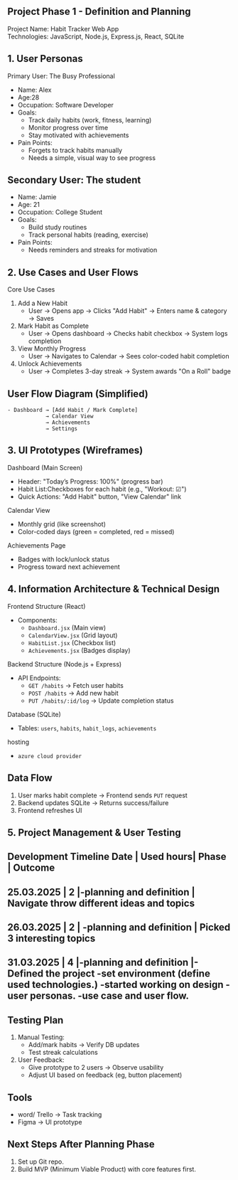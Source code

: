 ## Project Phase 1 - Definition and Planning

Project Name: Habit Tracker Web App  
Technologies: JavaScript, Node.js, Express.js, React, SQLite  
## 1. User Personas
Primary User: The Busy Professional
- Name: Alex  
- Age:28  
- Occupation: Software Developer  
- Goals:
  - Track daily habits (work, fitness, learning)  
  - Monitor progress over time  
  - Stay motivated with achievements  
- Pain Points:  
  - Forgets to track habits manually  
  - Needs a simple, visual way to see progress  

## Secondary User: The student
- Name: Jamie  
- Age: 21  
- Occupation: College Student  
- Goals:
  - Build study routines  
  - Track personal habits (reading, exercise)  
- Pain Points:
  - Needs reminders and streaks for motivation  

## 2. Use Cases and User Flows
Core Use Cases
1. Add a New Habit 
   - User → Opens app → Clicks "Add Habit" → Enters name & category → Saves  
2. Mark Habit as Complete  
   - User → Opens dashboard → Checks habit checkbox → System logs completion  
3. View Monthly Progress
   - User → Navigates to Calendar → Sees color-coded habit completion  
4. Unlock Achievements
   - User → Completes 3-day streak → System awards "On a Roll" badge  

## User Flow Diagram (Simplified)
    - Dashboard → [Add Habit / Mark Complete]  
                → Calendar View  
                → Achievements  
                → Settings  

## 3. UI Prototypes (Wireframes)
Dashboard (Main Screen)
- Header: "Today’s Progress: 100%" (progress bar)  
- Habit List:Checkboxes for each habit (e.g., "Workout: ☑")  
- Quick Actions: "Add Habit" button, "View Calendar" link  

Calendar View
- Monthly grid (like screenshot)  
- Color-coded days (green = completed, red = missed)  

Achievements Page 
- Badges with lock/unlock status  
- Progress toward next achievement  

## 4. Information Architecture & Technical Design
Frontend Structure (React)  
- Components:
  - `Dashboard.jsx` (Main view)  
  - `CalendarView.jsx` (Grid layout)  
  - `HabitList.jsx` (Checkbox list)  
  - `Achievements.jsx` (Badges display)  

Backend Structure (Node.js + Express)
- API Endpoints:
  - `GET /habits` → Fetch user habits  
  - `POST /habits` → Add new habit  
  - `PUT /habits/:id/log` → Update completion status  

Database (SQLite)
- Tables: `users`, `habits`, `habit_logs`, `achievements`

hosting
- `azure cloud provider`

## Data Flow
1. User marks habit complete → Frontend sends `PUT` request  
2. Backend updates SQLite → Returns success/failure  
3. Frontend refreshes UI  

## 5. Project Management & User Testing  
Development Timeline 
Date	     | Used hours|     Phase	                     |         Outcome
---------------------------------------------------------------------------------------------------
25.03.2025 |	2	       |-planning and definition       | Navigate throw different ideas and topics
----------------------------------------------------------------------------------------------------
26.03.2025 |	2	       | -planning and definition	     | Picked 3 interesting topics
----------------------------------------------------------------------------------------------------
31.03.2025 |	4	       |-planning and definition	     |-Defined the project
                                                        -set environment (define used technologies.)
                                                        -started working on design
                                                        -user personas.
                                                        -use case and user flow.
----------------------------------------------------------------------------------------------------                                                        
			


## Testing Plan
1. Manual Testing:
   - Add/mark habits → Verify DB updates  
   - Test streak calculations  
2. User Feedback:  
   - Give prototype to 2 users → Observe usability  
   - Adjust UI based on feedback (eg, button placement)  

## Tools  
- word/ Trello → Task tracking  
- Figma → UI prototype  

## Next Steps After Planning Phase
1. Set up Git repo.  
2. Build MVP (Minimum Viable Product) with core features first.  
